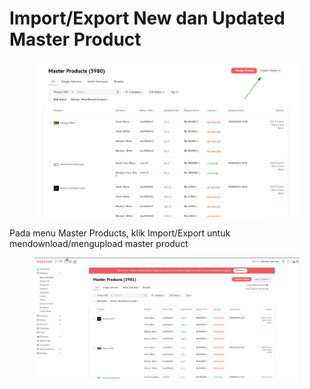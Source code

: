 # Import/Export New dan Updated Master Product

<figure><img src="../../.gitbook/assets/image (1) (1) (1) (1).png" alt=""><figcaption></figcaption></figure>

Pada menu Master Products, klik Import/Export untuk mendownload/mengupload master product

<figure><img src="../../.gitbook/assets/image (1) (1) (1) (1) (1).png" alt=""><figcaption></figcaption></figure>
